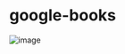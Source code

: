 # google-books

![image](https://user-images.githubusercontent.com/44993382/54004791-e6e66e00-4124-11e9-998f-2da4d63aa0b5.png)
